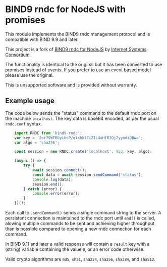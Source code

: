 # BIND9 rndc for NodeJS with promises

This module implements the BIND9 rndc management protocol and is
compatible with BIND 9.9 and later.

This project is a fork of [BIND9 rndc for NodeJS](<https://github.com/isc-projects/bind9-rndc-node>) by [Internet Systems Consortium](<https://github.com/isc-projects>).

The functionality is identical to the original but it has been converted to use promises instead of events. If you prefer to use an event based model please use the original.

This is unsupported software and is provided without warranty.

## Example usage

The code below sends the "status" command to the default rndc port
on the machine `localhost`.   The key data is base64 encoded, as per
the usual `rndc.conf` syntax.

```js
    import RNDC from 'bind9-rndc';
    var key = '2or79WFROyibcP/qixhklCiZIL4aHfRIQj7yyodzQBw=';
    var algo = 'sha256';

    const session = new RNDC.create('localhost', 953, key, algo);

    (async () => {
        try {
            await session.connect();
            const data = await session.sendCommand('status');
            console.log(data);
            session.end();   
        } catch (error) {
            console.error(error);
        }    
    })();
```

Each call to `.sendCommand()` sends a single command string to the server.
A persistent connection is maintained to the rndc port until `end()` is called, alowing multiple commands to be sent and achieving higher throughput than is possible compared to opening a new rndc connection for each command.

In BIND 9.11 and later a valid response will contain a `result`
key with a (string) variable containing the value `0`, or an error
code otherwise.

Valid crypto algorithms are `md5`, `sha1`, `sha224`, `sha256`,
`sha384`, and `sha512`.
